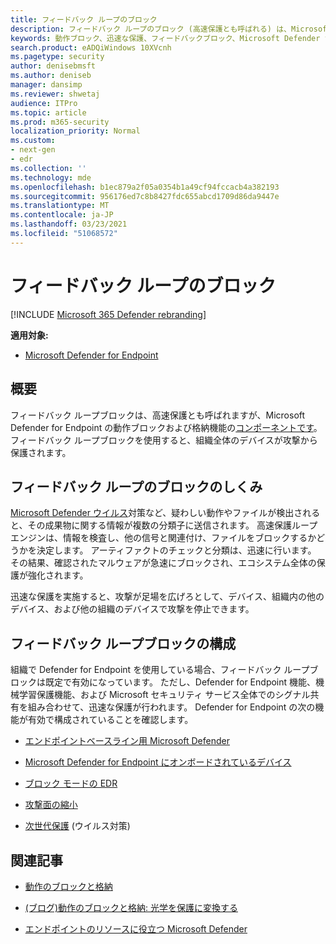 ```yaml
---
title: フィードバック ループのブロック
description: フィードバック ループのブロック (高速保護とも呼ばれる) は、Microsoft Defender for Endpoint の動作ブロックおよび格納機能の一部です。
keywords: 動作ブロック、迅速な保護、フィードバックブロック、Microsoft Defender for Endpoint
search.product: eADQiWindows 10XVcnh
ms.pagetype: security
author: denisebmsft
ms.author: deniseb
manager: dansimp
ms.reviewer: shwetaj
audience: ITPro
ms.topic: article
ms.prod: m365-security
localization_priority: Normal
ms.custom:
- next-gen
- edr
ms.collection: ''
ms.technology: mde
ms.openlocfilehash: b1ec879a2f05a0354b1a49cf94fccacb4a382193
ms.sourcegitcommit: 956176ed7c8b8427fdc655abcd1709d86da9447e
ms.translationtype: MT
ms.contentlocale: ja-JP
ms.lasthandoff: 03/23/2021
ms.locfileid: "51068572"
---
```

# <a name="feedback-loop-blocking"></a>フィードバック ループのブロック

[!INCLUDE [Microsoft 365 Defender rebranding](../../includes/microsoft-defender.md)]


**適用対象:**
- [Microsoft Defender for Endpoint](https://go.microsoft.com/fwlink/?linkid=2154037)

## <a name="overview"></a>概要

フィードバック ループブロックは、高速保護とも呼ばれますが、Microsoft Defender [](https://docs.microsoft.com/microsoft-365/security/defender-endpoint/behavioral-blocking-containment) for Endpoint の動作ブロックおよび格納機能の[コンポーネントです](https://docs.microsoft.com/windows/security/threat-protection/)。 フィードバック ループブロックを使用すると、組織全体のデバイスが攻撃から保護されます。 

## <a name="how-feedback-loop-blocking-works"></a>フィードバック ループのブロックのしくみ

[Microsoft Defender ウイルス](https://docs.microsoft.com/windows/security/threat-protection/microsoft-defender-antivirus/microsoft-defender-antivirus-in-windows-10)対策など、疑わしい動作やファイルが検出されると、その成果物に関する情報が複数の分類子に送信されます。 高速保護ループ エンジンは、情報を検査し、他の信号と関連付け、ファイルをブロックするかどうかを決定します。 アーティファクトのチェックと分類は、迅速に行います。 その結果、確認されたマルウェアが急速にブロックされ、エコシステム全体の保護が強化されます。 

迅速な保護を実施すると、攻撃が足場を広げろとして、デバイス、組織内の他のデバイス、および他の組織のデバイスで攻撃を停止できます。


## <a name="configuring-feedback-loop-blocking"></a>フィードバック ループブロックの構成

組織で Defender for Endpoint を使用している場合、フィードバック ループブロックは既定で有効になっています。 ただし、Defender for Endpoint 機能、機械学習保護機能、および Microsoft セキュリティ サービス全体でのシグナル共有を組み合わせて、迅速な保護が行われます。 Defender for Endpoint の次の機能が有効で構成されていることを確認します。

- [エンドポイントベースライン用 Microsoft Defender](https://docs.microsoft.com/microsoft-365/security/defender-endpoint/configure-machines-security-baseline)

- [Microsoft Defender for Endpoint にオンボードされているデバイス](https://docs.microsoft.com/microsoft-365/security/defender-endpoint/onboard-configure)

- [ブロック モードの EDR](https://docs.microsoft.com/microsoft-365/security/defender-endpoint/edr-in-block-mode)

- [攻撃面の縮小](https://docs.microsoft.com/microsoft-365/security/defender-endpoint/attack-surface-reduction)

- [次世代保護](https://docs.microsoft.com/windows/security/threat-protection/microsoft-defender-antivirus/configure-microsoft-defender-antivirus-features) (ウイルス対策)

## <a name="related-articles"></a>関連記事

- [動作のブロックと格納](behavioral-blocking-containment.md)

- [(ブログ)動作のブロックと格納: 光学を保護に変換する](https://www.microsoft.com/security/blog/2020/03/09/behavioral-blocking-and-containment-transforming-optics-into-protection/)

- [エンドポイントのリソースに役立つ Microsoft Defender](https://docs.microsoft.com/microsoft-365/security/defender-endpoint/helpful-resources)
